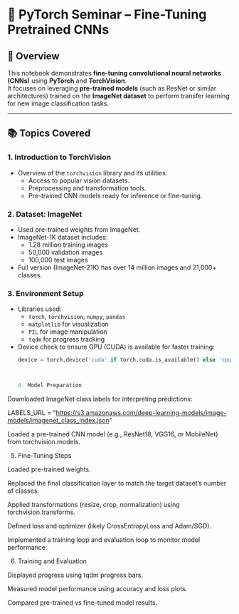 # 🧠 PyTorch Seminar – Fine-Tuning Pretrained CNNs

## 📘 Overview

This notebook demonstrates **fine-tuning convolutional neural networks (CNNs)** using **PyTorch** and **TorchVision**.  
It focuses on leveraging **pre-trained models** (such as ResNet or similar architectures) trained on the **ImageNet dataset** to perform transfer learning for new image classification tasks.

---

## 📚 Topics Covered

### 1. **Introduction to TorchVision**
- Overview of the `torchvision` library and its utilities:
  - Access to popular vision datasets.
  - Preprocessing and transformation tools.
  - Pre-trained CNN models ready for inference or fine-tuning.

### 2. **Dataset: ImageNet**
- Used pre-trained weights from ImageNet.
- ImageNet-1K dataset includes:
  - 1.28 million training images
  - 50,000 validation images
  - 100,000 test images
- Full version (ImageNet-21K) has over 14 million images and 21,000+ classes.

### 3. **Environment Setup**
- Libraries used:
  - `torch`, `torchvision`, `numpy`, `pandas`
  - `matplotlib` for visualization
  - `PIL` for image manipulation
  - `tqdm` for progress tracking
- Device check to ensure GPU (CUDA) is available for faster training:
  ```python
  device = torch.device('cuda' if torch.cuda.is_available() else 'cpu')



  4. Model Preparation

Downloaded ImageNet class labels for interpreting predictions:

LABELS_URL = "https://s3.amazonaws.com/deep-learning-models/image-models/imagenet_class_index.json"


Loaded a pre-trained CNN model (e.g., ResNet18, VGG16, or MobileNet) from torchvision.models.

5. Fine-Tuning Steps

Loaded pre-trained weights.

Replaced the final classification layer to match the target dataset’s number of classes.

Applied transformations (resize, crop, normalization) using torchvision.transforms.

Defined loss and optimizer (likely CrossEntropyLoss and Adam/SGD).

Implemented a training loop and evaluation loop to monitor model performance.

6. Training and Evaluation

Displayed progress using tqdm progress bars.

Measured model performance using accuracy and loss plots.

Compared pre-trained vs fine-tuned model results.
